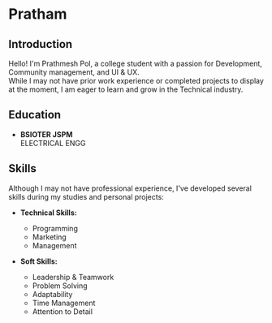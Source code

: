 # Pratham

## Introduction

Hello! I'm Prathmesh Pol, a college student with a passion for Development, Community management, and UI & UX. <br> While I may not have prior work experience or completed projects to display at the moment, I am eager to learn and grow in the Technical industry.

## Education

- **BSIOTER JSPM**  
  ELECTRICAL ENGG

## Skills

Although I may not have professional experience, I've developed several skills during my studies and personal projects:

- **Technical Skills:**
  - Programming
  - Marketing
  - Management 
  
- **Soft Skills:**
  - Leadership & Teamwork
  - Problem Solving
  - Adaptability
  - Time Management
  - Attention to Detail
